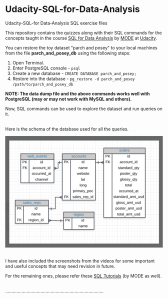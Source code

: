 # Udacity-SQL-for-Data-Analysis
Udacity-SQL-for Data-Analysis SQL exercise files


This repository contains the quizzes along with their SQL commands for the concepts taught in the course [SQL for Data Analysis](https://in.udacity.com/course/sql-for-data-analysis--ud198) by [MODE](https://modeanalytics.com) at [Udacity](http://udacity.com/).

You can restore the toy dataset  "parch and posey" to your local machines from the file **parch_and_posey_db** using the following steps:

1. Open Terminal.
2. Enter PostgreSQL console - `psql` 
3. Create a new database - `CREATE DATABASE parch_and_posey;`
4. Restore into the database - `pg_restore -d parch_and_posey /path/to/parch_and_posey_db`


**NOTE: The data dump file and the above commands works well with PostgreSQL (may or may not work with MySQL and others).**


Now, SQL commands can be used to explore the dataset and run queries on it.

</br>
Here is the schema of the database used for all the queries.

![](schema.png)

</br>
I have also included the screenshots from the videos for some important and useful concepts that may need revision in future.

For the remaining ones, please refer these [SQL Tutorials](https://community.modeanalytics.com/sql/) (by MODE as well).

<br/>
..............................................................................




